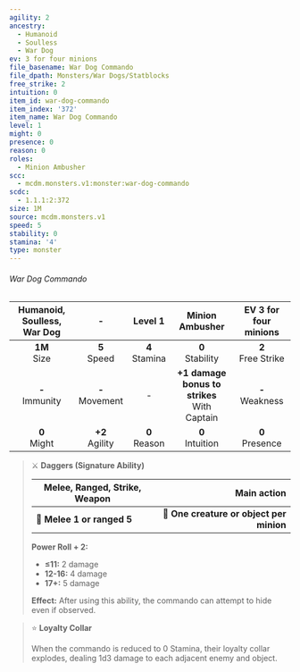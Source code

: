 ```yaml
---
agility: 2
ancestry:
  - Humanoid
  - Soulless
  - War Dog
ev: 3 for four minions
file_basename: War Dog Commando
file_dpath: Monsters/War Dogs/Statblocks
free_strike: 2
intuition: 0
item_id: war-dog-commando
item_index: '372'
item_name: War Dog Commando
level: 1
might: 0
presence: 0
reason: 0
roles:
  - Minion Ambusher
scc:
  - mcdm.monsters.v1:monster:war-dog-commando
scdc:
  - 1.1.1:2:372
size: 1M
source: mcdm.monsters.v1
speed: 5
stability: 0
stamina: '4'
type: monster
---
```


###### War Dog Commando

| Humanoid, Soulless, War Dog |          -          |      Level 1       |                 Minion Ambusher                  | EV 3 for four minions  |
| :-------------------------: | :-----------------: | :----------------: | :----------------------------------------------: | :--------------------: |
|      **1M**<br/> Size       |  **5**<br/> Speed   | **4**<br/> Stamina |               **0**<br/> Stability               | **2**<br/> Free Strike |
|     **-**<br/> Immunity     | **-**<br/> Movement |         -          | **+1 damage bonus to strikes**<br/> With Captain |  **-**<br/> Weakness   |
|      **0**<br/> Might       | **+2**<br/> Agility | **0**<br/> Reason  |               **0**<br/> Intuition               |  **0**<br/> Presence   |

<!-- -->
> ⚔️ **Daggers (Signature Ability)**
>
> | **Melee, Ranged, Strike, Weapon** |                          **Main action** |
> | --------------------------------- | ---------------------------------------: |
> | **📏 Melee 1 or ranged 5**        | **🎯 One creature or object per minion** |
>
> **Power Roll + 2:**
>
> - **≤11:** 2 damage
> - **12-16:** 4 damage
> - **17+:** 5 damage
>
> **Effect:** After using this ability, the commando can attempt to hide even if observed.

<!-- -->
> ⭐️ **Loyalty Collar**
>
> When the commando is reduced to 0 Stamina, their loyalty collar explodes, dealing 1d3 damage to each adjacent enemy and object.

